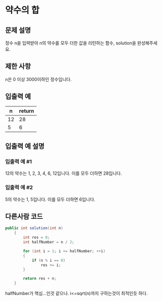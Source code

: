 ﻿# 약수의 합

## 문제 설명

정수 n을 입력받아 n의 약수를 모두 더한 값을 리턴하는 함수, solution을 완성해주세요.

## 제한 사항

n은 0 이상 3000이하인 정수입니다.

## 입출력 예

| n   | return |
| --- | ------ |
| 12  | 28     |
| 5   | 6      |

## 입출력 예 설명

### 입출력 예 #1

12의 약수는 1, 2, 3, 4, 6, 12입니다. 이를 모두 더하면 28입니다.

### 입출력 예 #2

5의 약수는 1, 5입니다. 이를 모두 더하면 6입니다.

## 다른사람 코드

```C#
public int solution(int n)
    {
        int res = 0;
        int halfNumber = n / 2;

        for (int i = 1; i <= halfNumber; ++i)
        {
            if (n % i == 0)
                res += i;
        }

        return res + n;
    }
```

halfNumber가 핵심...인것 같으나.
i<=sqrt(n)까지 구하는것이 최적인듯 하다.
